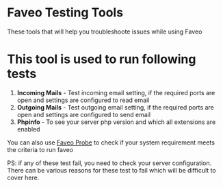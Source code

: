 # Faveo Testing Tools

These tools that will help you troubleshoote issues while using Faveo

# This tool is used to run following tests
  1. <strong>Incoming Mails</strong> - Test incoming email setting, if the required ports are open and settings are configured to read email
  2. <strong>Outgoing Mails</strong> - Test outgoing email setting, if the required ports are open and settings are configured to send email
  3. <strong>Phpinfo</strong> - To see your server php version and which all extensions are enabled

You can also use <a href="https://github.com/ladybirdweb/faveo-probe">Faveo Probe</a> to check if your system requirement meets the criteria to run faveo

PS: if any of these test fail, you need to check your server configuration. There can be various reasons for these test to fail which will be difficult to cover here.

